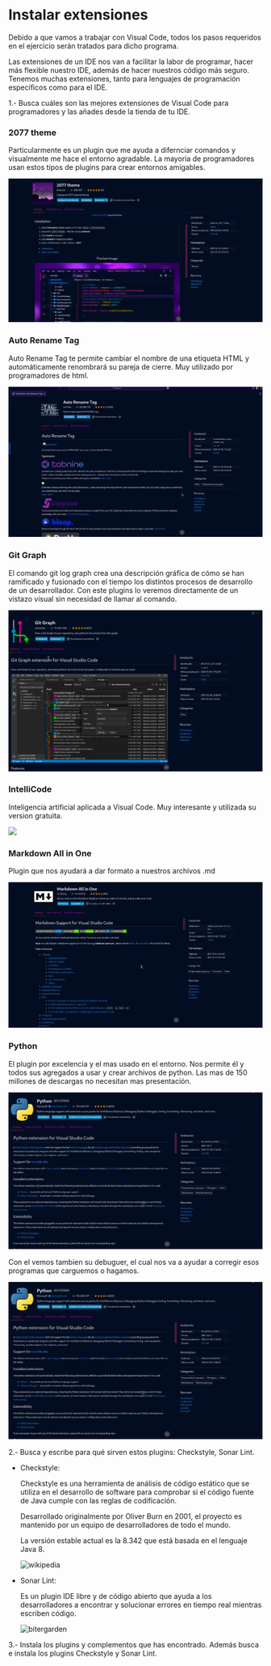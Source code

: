 # Instalar extensiones

Debido a que vamos a trabajar con Visual Code, todos los pasos requeridos en el ejercicio serán tratados para dicho programa.

Las extensiones de un IDE nos van a facilitar la labor de programar, hacer más flexible nuestro IDE, además de hacer nuestros código más seguro.
Tenemos muchas extensiones, tanto para lenguajes de programación específicos como para el IDE.

1.- Busca cuáles son las mejores extensiones de Visual Code para programadores y las añades desde la tienda de tu IDE.

### 2077 theme

Particularmente es un plugin que me ayuda a difernciar comandos y visualmente me hace el entorno agradable.
La mayoria de programadores usan estos tipos de plugins para crear entornos amigables.

![](Imagenes/eclipse6.png)

### Auto Rename Tag

Auto Rename Tag te permite cambiar el nombre de una etiqueta HTML y automáticamente renombrará su pareja de cierre.
Muy utilizado por programadores de html.

![](Imagenes/eclipse7.png)

### Git Graph

El comando git log graph crea una descripción gráfica de cómo se han ramificado y fusionado con el tiempo los distintos procesos de desarrollo de un desarrollador.
Con este plugins lo veremos directamente de un vistazo visual sin necesidad de llamar al comando.

![](Imagenes/eclipse8.png)

### IntelliCode

Inteligencia artificial aplicada a Visual Code. Muy interesante y utilizada su version gratuita.

![](Imagenes/eclipse9.png)

### Markdown All in One

Plugin que nos ayudará a dar formato a nuestros archivos .md

![](Imagenes/eclipse10.png)

### Python

El plugin por excelencia y el mas usado en el entorno. Nos permite él y todos sus agregados a usar y crear archivos de python.
Las mas de 150 millones de descargas no necesitan mas presentación.

![](Imagenes/eclipse11.png)

Con el vemos tambien su debuguer, el cual nos va a ayudar a corregir esos programas que carguemos o hagamos.

![](Imagenes/eclipse11.png)

2.- Busca y escribe para qué sirven estos plugins: Checkstyle, Sonar Lint.

- Checkstyle:
  
  Checkstyle​ es una herramienta de análisis de código estático que se utiliza en el desarrollo de software para comprobar si el código fuente de Java cumple con las reglas de codificación.

  Desarrollado originalmente por Oliver Burn en 2001, el proyecto es mantenido por un equipo de desarrolladores de todo el mundo.

  La versión estable actual es la 8.342​ que está basada en el lenguaje Java 8.
  
  ![wikipedia](https://es.wikipedia.org/wiki/Checkstyle)

- Sonar Lint:

    Es un plugin IDE libre y de código abierto que ayuda a los desarrolladores a encontrar y solucionar errores en tiempo real mientras escriben código.

    ![bitergarden](https://www.bitegarden.com/diferencias-sonarqube-sonarlint)

3.- Instala los plugins y complementos que has encontrado. Además busca e instala los plugins Checkstyle y Sonar Lint.

